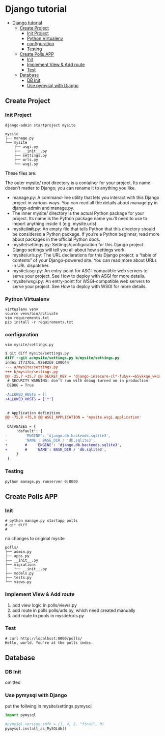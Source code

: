 # Django tutorial
- [Django tutorial](#django-tutorial)
  - [Create Project](#create-project)
    - [Init Project](#init-project)
    - [Python Virtualenv](#python-virtualenv)
    - [configuration](#configuration)
    - [Testing](#testing)
  - [Create Polls APP](#create-polls-app)
    - [Init](#init)
    - [Implement View & Add route](#implement-view--add-route)
    - [Test](#test)
  - [Database](#database)
    - [DB Init](#db-init)
    - [Use pymysql with Django](#use-pymysql-with-django)

## Create Project

### Init Project

```
django-admin startproject mysite
```

```
mysite
├── manage.py
└── mysite
    ├── asgi.py
    ├── __init__.py
    ├── settings.py
    ├── urls.py
    └── wsgi.py
```
These files are:

The outer mysite/ root directory is a container for your project. Its name doesn’t matter to Django; you can rename it to anything you like.
- manage.py: A command-line utility that lets you interact with this Django project in various ways. You can read all the details about manage.py in django-admin and manage.py.
- The inner mysite/ directory is the actual Python package for your project. Its name is the Python package name you’ll need to use to import anything inside it (e.g. mysite.urls).
- mysite/__init__.py: An empty file that tells Python that this directory should be considered a Python package. If you’re a Python beginner, read more about packages in the official Python docs.
- mysite/settings.py: Settings/configuration for this Django project. Django settings will tell you all about how settings work.
- mysite/urls.py: The URL declarations for this Django project; a “table of contents” of your Django-powered site. You can read more about URLs in URL dispatcher.
- mysite/asgi.py: An entry-point for ASGI-compatible web servers to serve your project. See How to deploy with ASGI for more details.
- mysite/wsgi.py: An entry-point for WSGI-compatible web servers to serve your project. See How to deploy with WSGI for more details.

### Python Virtualenv

```
virtualenv venv
source venv/bin/activate
vim requirements.txt
pip install -r requirements.txt
```

### configuration

```
vim mysite/settings.py
```

```diff
$ git diff mysite/settings.py 
diff --git a/mysite/settings.py b/mysite/settings.py
index 2f737ba..92e82b8 100644
--- a/mysite/settings.py
+++ b/mysite/settings.py
@@ -25,7 +25,7 @@ SECRET_KEY = 'django-insecure-cl*-fu&y+-=65ykkqe_w+1s*r3ye=jz#fdg&8jd!v1pkf+pt1(
 # SECURITY WARNING: don't run with debug turned on in production!
 DEBUG = True
 
-ALLOWED_HOSTS = []
+ALLOWED_HOSTS = ['*']
 
 
 # Application definition
@@ -75,8 +75,8 @@ WSGI_APPLICATION = 'mysite.wsgi.application'
 
 DATABASES = {
     'default': {
-        'ENGINE': 'django.db.backends.sqlite3',
-        'NAME': BASE_DIR / 'db.sqlite3',
+        #    'ENGINE': 'django.db.backends.sqlite3',
+        #    'NAME': BASE_DIR / 'db.sqlite3',
     }
 }
 ```

 ### Testing

```
python manage.py runserver 0:8000
```

## Create Polls APP

### Init

```
# python manage.py startapp polls
# git diff
# 
```
no changes to original mysite

```
polls/
├── admin.py
├── apps.py
├── __init__.py
├── migrations
│   └── __init__.py
├── models.py
├── tests.py
└── views.py
```

### Implement View & Add route

1. add view logic in polls/views.py
1. add route in polls polls/urls.py, which need created manually
1. add route to pools in mysite/urls.py

### Test

```
# curl http://localhost:8000/polls/
Hello, world. You're at the polls index.
```


## Database

### DB Init

omitted

### Use pymysql with Django

put the follwing in mysite/settings.pymysql

```python
import pymysql

#pymysql.version_info = (1, 4, 2, "final", 0)
pymysql.install_as_MySQLdb()

```